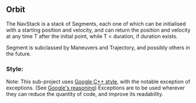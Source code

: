 ## Orbit

The NavStack is a stack of Segments, each one of which can be
initialised with a starting position and velocity, and can return
the position and velocity at any time T after the initial point,
while T < duration, if duration exists.

Segment is subclassed by Maneuvers and Trajectory, and possibly others
in the future.

### Style:

Note: This sub-project uses
[Google C++ style](https://google.github.io/styleguide/cppguide.html),
with the notable exception of exceptions. (See [Google's reasoning](
https://google.github.io/styleguide/cppguide.html#Exceptions))
Exceptions are to be used wherever they can reduce the quantity of code,
and improve its readability.
